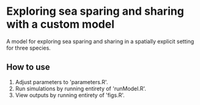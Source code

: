 # Exploring sea sparing and sharing with a custom model

A model for exploring sea sparing and sharing in a spatially explicit setting for three species.

## How to use

1. Adjust parameters to 'parameters.R'.
2. Run simulations by running entirety of 'runModel.R'.
3. View outputs by running entirety of 'figs.R'.
